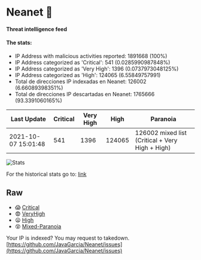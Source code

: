 # Neanet :hocho:
#### Threat intelligence feed
#### The stats:

- IP Address with malicious activities reported: 1891668 (100%)
- IP Address categorized as 'Critical':  541 (0.0285990987848%)
- IP Address categorized as 'Very High':  1396 (0.0737973048125%)
- IP Address categorized as 'High':  124065 (6.55849757991)
- Total de direcciones IP indexadas en Neanet:  126002 (6.66089398351%)
- Total de direcciones IP descartadas en Neanet:  1765666 (93.3391060165%)

| Last Update | Critical | Very High | High | Paranoia |
| --- | --- | --- | --- | --- |
| 2021-10-07 15:01:48 | 541 | 1396 | 124065 | 126002 mixed list (Critical + Very High + High)|

![Stats](https://docs.google.com/spreadsheets/d/e/2PACX-1vSnaNMIXVabIpDJjufMlzH7poXnshF3mgd8Is1g9ytUEzVsP5my4Trn8f-xkoLLQ38xpL3HtmUexLo6/pubchart?oid=501124687&format=image)

For the historical stats go to: [link](/stats.csv)
## Raw
- :scream: [Critical](https://raw.githubusercontent.com/JavaGarcia/Neanet/master/blacklists/neanet_critical.txt)
- :fearful: [VeryHigh](https://raw.githubusercontent.com/JavaGarcia/Neanet/master/blacklists/neanet_veryHigh.txtt)
- :frowning: [High](https://raw.githubusercontent.com/JavaGarcia/Neanet/master/blacklists/neanet_high.txt)
- :dizzy_face: [Mixed-Paranoia](https://raw.githubusercontent.com/JavaGarcia/Neanet/master/blacklists/neanet_all.txt)


Your IP is indexed? You may request to takedown. [https://github.com/JavaGarcia/Neanet/issues](https://github.com/JavaGarcia/Neanet/issues)












































































































































































































































































































































































































































































































































































































































































































































































































































































































































































































































































































































































































































































































































































































































































































































































































































































































































































































































































































































































































































































































































































































































































































































































































































































































































































































































































































































































































































































































































































































































































































































































































































































































































































































































































































































































































































































































































































































































































































































































































































































































































































































































































































































































































































































































































































































































































































































































































































































































































































































































































































































































































































































































































































































































































































































































































































































































































































































































































































































































































































































































































































































































































































































































































































































































































































































































































































































































































































































































































































































































































































































































































































































































































































































































































































































































































































































































































































































































































































































































































































































































































































































































































































































































































































































































































































































































































































































































































































































































































































































































































































































































































































































































































































































































































































